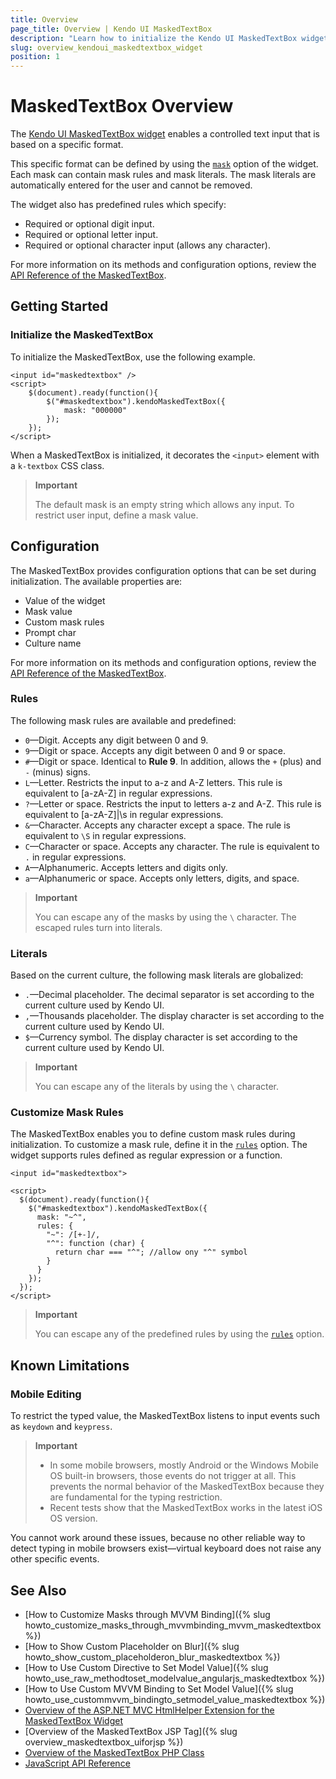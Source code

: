 ```yaml
---
title: Overview
page_title: Overview | Kendo UI MaskedTextBox
description: "Learn how to initialize the Kendo UI MaskedTextBox widget and configure its behaviors."
slug: overview_kendoui_maskedtextbox_widget
position: 1
---
```


# MaskedTextBox Overview

The [Kendo UI MaskedTextBox widget](http://demos.telerik.com/kendo-ui/maskedtextbox/index) enables a controlled text input that is based on a specific format.

This specific format can be defined by using the [`mask`](/api/web/maskedtextbox#configuration-mask) option of the widget. Each mask can contain mask rules and mask literals. The mask literals are automatically entered for the user and cannot be removed.

The widget also has predefined rules which specify:
- Required or optional digit input.
- Required or optional letter input.
- Required or optional character input (allows any character).

For more information on its methods and configuration options, review the [API Reference of the MaskedTextBox](/api/web/maskedtextbox).

## Getting Started

### Initialize the MaskedTextBox

To initialize the MaskedTextBox, use the following example.

    <input id="maskedtextbox" />
    <script>
        $(document).ready(function(){
            $("#maskedtextbox").kendoMaskedTextBox({
                mask: "000000"
            });
        });
    </script>

When a MaskedTextBox is initialized, it decorates the `<input>` element with a `k-textbox` CSS class.

> **Important**
>
> The default mask is an empty string which allows any input. To restrict user input, define a mask value.

## Configuration

The MaskedTextBox provides configuration options that can be set during initialization. The available properties are:

* Value of the widget
* Mask value
* Custom mask rules
* Prompt char
* Culture name

For more information on its methods and configuration options, review the [API Reference of the MaskedTextBox](/api/web/maskedtextbox).

### Rules

The following mask rules are available and predefined:

- `0`&mdash;Digit. Accepts any digit between 0 and 9.
- `9`&mdash;Digit or space. Accepts any digit between 0 and 9 or space.
- `#`&mdash;Digit or space. Identical to **Rule 9**. In addition, allows the `+` (plus) and `-` (minus) signs.
- `L`&mdash;Letter. Restricts the input to a-z and A-Z letters. This rule is equivalent to [a-zA-Z] in regular expressions.
- `?`&mdash;Letter or space. Restricts the input to letters a-z and A-Z. This rule is equivalent to [a-zA-Z]|\s in regular expressions.
- `&`&mdash;Character. Accepts any character except a space. The rule is equivalent to `\S` in regular expressions.
- `C`&mdash;Character or space. Accepts any character. The rule is equivalent to `.` in regular expressions.
- `A`&mdash;Alphanumeric. Accepts letters and digits only.
- `a`&mdash;Alphanumeric or space. Accepts only letters, digits, and space.

> **Important**
>
> You can escape any of the masks by using the `\` character. The escaped rules turn into literals.

### Literals

Based on the current culture, the following mask literals are globalized:

- `.`&mdash;Decimal placeholder. The decimal separator is set according to the current culture used by Kendo UI.
- `,`&mdash;Thousands placeholder. The display character is set according to the current culture used by Kendo UI.
- `$`&mdash;Currency symbol. The display character is set according to the current culture used by Kendo UI.

> **Important**
>
> You can escape any of the literals by using the `\` character.

### Customize Mask Rules

The MaskedTextBox enables you to define custom mask rules during initialization. To customize a mask rule, define it in the [`rules`](/api/web/maskedtextbox#configuration-rules) option. The widget supports rules defined as regular expression or a function.



    <input id="maskedtextbox">

    <script>
      $(document).ready(function(){
        $("#maskedtextbox").kendoMaskedTextBox({
          mask: "~^",
          rules: {
            "~": /[+-]/,
            "^": function (char) {
              return char === "^"; //allow ony "^" symbol
            }
          }
        });
      });
    </script>

> **Important**
>
> You can escape any of the predefined rules by using the [`rules`](/api/web/maskedtextbox#configuration-rules) option.

## Known Limitations

### Mobile Editing

To restrict the typed value, the MaskedTextBox listens to input events such as `keydown` and `keypress`.

> **Important**
> * In some mobile browsers, mostly Android or the Windows Mobile OS built-in browsers, those events do not trigger at all. This prevents the normal behavior of the MaskedTextBox because they are fundamental for the typing restriction.
> * Recent tests show that the MaskedTextBox works in the latest iOS OS version.

You cannot work around these issues, because no other reliable way to detect typing in mobile browsers exist&mdash;virtual keyboard does not raise any other specific events.

## See Also

* [How to Customize Masks through MVVM Binding]({% slug howto_customize_masks_through_mvvmbinding_mvvm_maskedtextbox %})
* [How to Show Custom Placeholder on Blur]({% slug howto_show_custom_placeholderon_blur_maskedtextbox %})
* [How to Use Custom Directive to Set Model Value]({% slug howto_use_raw_methodtoset_modelvalue_angularjs_maskedtextbox %})
* [How to Use Custom MVVM Binding to Set Model Value]({% slug howto_use_custommvvm_bindingto_setmodel_value_maskedtextbox %})
* [Overview of the ASP.NET MVC HtmlHelper Extension for the MaskedTextBox Widget](/aspnet-mvc/helpers/maskedtextbox/overview)
* [Overview of the MaskedTextBox JSP Tag]({% slug overview_maskedtextbox_uiforjsp %})
* [Overview of the MaskedTextBox PHP Class](/php/widgets/maskedtextbox/overview)
* [JavaScript API Reference](/api/javascript/ui/maskedtextbox)
